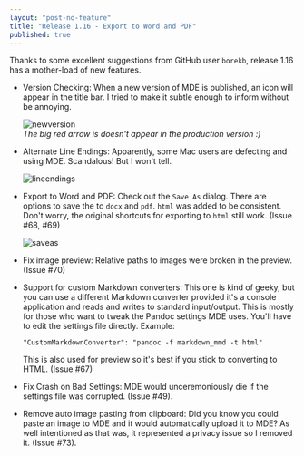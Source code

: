 ```yaml
---
layout: "post-no-feature"
title: "Release 1.16 - Export to Word and PDF"
published: true
---
```



Thanks to some excellent suggestions from GitHub user `borekb`, release
1.16 has a mother-load of new features.

-   Version Checking: When a new version of MDE is published, an icon
    will appear in the title bar. I tried to make it subtle enough to
    inform without be annoying.

    ![newversion](http://i.imgur.com/Tn3ngrl.png)  
    *The big red arrow is doesn't appear in the production version :)*

-   Alternate Line Endings: Apparently, some Mac users are defecting and
    using MDE. Scandalous! But I won't tell.

    ![lineendings](http://i.imgur.com/qQkXL9n.png)

-   Export to Word and PDF: Check out the `Save As` dialog. There are
    options to save the to `docx` and `pdf`. `html` was added to
    be consistent. Don't worry, the original shortcuts for exporting to
    `html` still work. (Issue \#68, \#69)

    ![saveas](http://i.imgur.com/OIXQ2R9.png)

-   Fix image preview: Relative paths to images were broken in
    the preview. (Issue \#70)

-   Support for custom Markdown converters: This one is kind of geeky,
    but you can use a different Markdown converter provided it's a
    console application and reads and writes to standard input/output.
    This is mostly for those who want to tweak the Pandoc settings
    MDE uses. You'll have to edit the settings file directly. Example:

        "CustomMarkdownConverter": "pandoc -f markdown_mmd -t html"

    This is also used for preview so it's best if you stick to
    converting to HTML. (Issue \#67)

-   Fix Crash on Bad Settings: MDE would unceremoniously die if the
    settings file was corrupted. (Issue \#49).

-   Remove auto image pasting from clipboard: Did you know you could
    paste an image to MDE and it would automatically upload it to MDE?
    As well intentioned as that was, it represented a privacy issue so I
    removed it. (Issue \#73).
